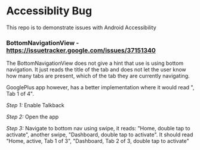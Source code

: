 # Accessiblity Bug

This repo is to demonstrate issues with Android Accessibility


### BottomNavigationView - https://issuetracker.google.com/issues/37151340
The BottomNavigationView does not give a hint that use is using bottom navigation.
It just reads the title of the tab and does not let the user know how many tabs are present, which of the tab they are currently navigating.

GooglePlus app however, has a better implementation where it would read "<tab name>, Tab 1 of 4".

*Step 1:* Enable Talkback

*Step 2:* Open the app
 
*Step 3:* Navigate to bottom nav using swipe, it reads: "Home, double tap to activate", another swipe, "Dashboard, double tap to activate".
It should read "Home, active, Tab 1 of 3", "Dashboard, Tab 2 of 3, double tap to activate"
